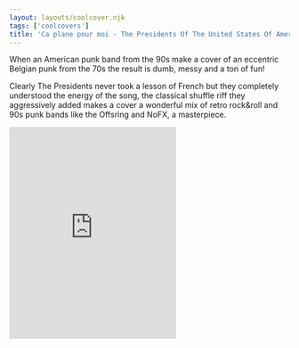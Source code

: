 ```yaml
---
layout: layouts/coolcover.njk
tags: ['coolcovers']
title: 'Ca plane pour moi - The Presidents Of The United States Of America vs. Plastic Bertrand'
---
```


When an American punk band from the 90s make a cover of an eccentric Belgian punk from the 70s the result is dumb, messy and a ton of fun!

Clearly The Presidents never took a lesson of French but they completely understood the energy of the song, the classical shuffle riff they aggressively added makes a cover a wonderful mix of retro rock&roll and 90s punk bands like the Offsring and NoFX, a masterpiece.

<div id="spotify-track-2qUcyIoQ74y4epSmYk77Az">
    <iframe title="Ca plane pour moi"
            src="https://open.spotify.com/embed/track/2qUcyIoQ74y4epSmYk77Az"
            width="300"
            height="380"
            frameborder="0"
            allowtransparency="true"
            allow="encrypted-media">
    </iframe>
</div>
